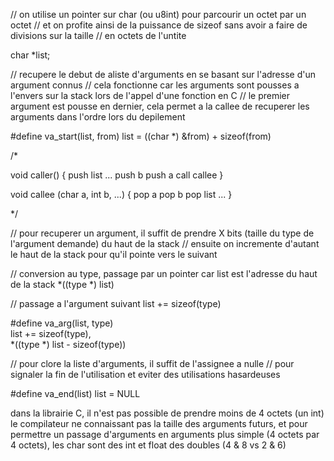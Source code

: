// on utilise un pointer sur char (ou u8int) pour parcourir un octet par un octet
// et on profite ainsi de la puissance de sizeof sans avoir a faire de divisions sur la taille
// en octets de l'untite
 
char *list;

// recupere le debut de aliste d'arguments en se basant sur l'adresse d'un argument connus
// cela fonctionne car les arguments sont pousses a l'envers sur la stack lors de l'appel d'une fonction en C
// le premier argument est pousse en dernier, cela permet a la callee de recuperer les arguments dans l'ordre lors du depilement

#define va_start(list, from) list = ((char *) &from) + sizeof(from)

/*

void caller() {
	push list
	...
	push b
	push a
	call callee
}

void callee (char a, int b, ...) {
	pop a
	pop b
	pop list
	...
}

*/

// pour recuperer un argument, il suffit de prendre X bits (taille du type de l'argument demande) du haut de la stack
// ensuite on incremente d'autant le haut de la stack pour qu'il pointe vers le suivant

// conversion au type, passage par un pointer car list est l'adresse du haut de la stack
*((type *) list)

// passage a l'argument suivant
list += sizeof(type)

#define va_arg(list, type) \
	list += sizeof(type), \
	*((type *) list - sizeof(type))

// pour clore la liste d'arguments, il suffit de l'assignee a nulle
// pour signaler la fin de l'utilisation et eviter des utilisations hasardeuses

#define va_end(list) list = NULL


dans la librairie C, il n'est pas possible de prendre moins de 4 octets (un int)
le compilateur ne connaissant pas la taille des arguments futurs, et pour permettre un passage
d'arguments en arguments plus simple (4 octets par 4 octets), les char sont des int et float des doubles (4 & 8 vs 2 & 6)

